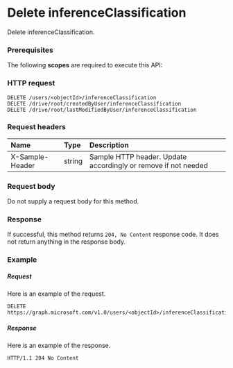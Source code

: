# Delete inferenceClassification

Delete inferenceClassification.
### Prerequisites
The following **scopes** are required to execute this API: 
### HTTP request
<!-- { "blockType": "ignored" } -->
```http
DELETE /users/<objectId>/inferenceClassification
DELETE /drive/root/createdByUser/inferenceClassification
DELETE /drive/root/lastModifiedByUser/inferenceClassification

```
### Request headers
| Name       | Type | Description|
|:---------------|:--------|:----------|
| X-Sample-Header  | string  | Sample HTTP header. Update accordingly or remove if not needed|

### Request body
Do not supply a request body for this method.


### Response
If successful, this method returns `204, No Content` response code. It does not return anything in the response body.

### Example
##### Request
Here is an example of the request.
<!-- {
  "blockType": "request",
  "name": "delete_inferenceclassification"
}-->
```http
DELETE https://graph.microsoft.com/v1.0/users/<objectId>/inferenceClassification
```
##### Response
Here is an example of the response.
<!-- {
  "blockType": "response",
  "truncated": false
} -->
```http
HTTP/1.1 204 No Content
```

<!-- uuid: 8fcb5dbc-d5aa-4681-8e31-b001d5168d79
2015-10-25 14:57:30 UTC -->
<!-- {
  "type": "#page.annotation",
  "description": "Delete inferenceClassification",
  "keywords": "",
  "section": "documentation",
  "tocPath": ""
}-->